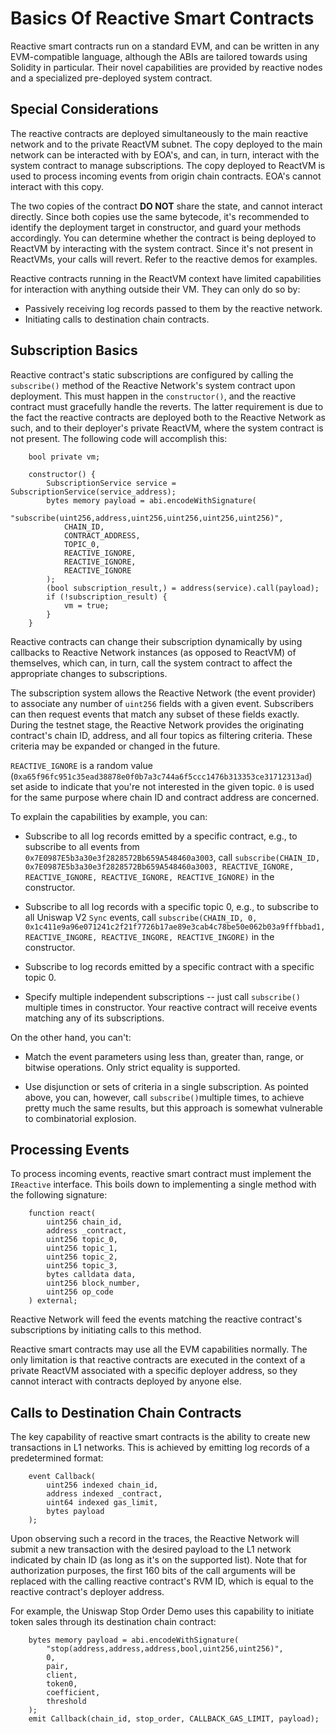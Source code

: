 # Basics Of Reactive Smart Contracts

Reactive smart contracts run on a standard EVM, and can be written in any EVM-compatible language, although the ABIs are tailored towards using Solidity in particular. Their novel capabilities are provided by reactive nodes and a specialized pre-deployed system contract.

## Special Considerations

The reactive contracts are deployed simultaneously to the main reactive network and to the private ReactVM subnet. The copy deployed to the main network can be interacted with by EOA's, and can, in turn, interact with the system contract to manage subscriptions. The copy deployed to ReactVM is used to process incoming events from origin chain contracts. EOA's cannot interact with this copy.

The two copies of the contract **DO NOT** share the state, and cannot interact directly. Since both copies use the same bytecode, it's recommended to identify the deployment target in constructor, and guard your methods accordingly. You can determine whether the contract is being deployed to ReactVM by interacting with the system contract. Since it's not present in ReactVMs, your calls will revert. Refer to the reactive demos for examples.

Reactive contracts running in the ReactVM context have limited capabilities for interaction with anything outside their VM. They can only do so by:

* Passively receiving log records passed to them by the reactive network.
* Initiating calls to destination chain contracts.

## Subscription Basics

Reactive contract's static subscriptions are configured by calling the `subscribe()` method of the Reactive Network's system contract upon deployment. This must happen in the `constructor()`, and the reactive contract must gracefully handle the reverts. The latter requirement is due to the fact the reactive contracts are deployed both to the Reactive Network as such, and to their deployer's private ReactVM, where the system contract is not present. The following code will accomplish this:

```
    bool private vm;

    constructor() {
        SubscriptionService service = SubscriptionService(service_address);
        bytes memory payload = abi.encodeWithSignature(
            "subscribe(uint256,address,uint256,uint256,uint256,uint256)",
            CHAIN_ID,
            CONTRACT_ADDRESS,
            TOPIC_0,
            REACTIVE_IGNORE,
            REACTIVE_IGNORE,
            REACTIVE_IGNORE
        );
        (bool subscription_result,) = address(service).call(payload);
        if (!subscription_result) {
            vm = true;
        }
    }
```

Reactive contracts can change their subscription dynamically by using callbacks to Reactive Network instances (as opposed to ReactVM) of themselves, which can, in turn, call the system contract to affect the appropriate changes to subscriptions.

The subscription system allows the Reactive Network (the event provider) to associate any number of `uint256` fields with a given event. Subscribers can then request events that match any subset of these fields exactly. During the testnet stage, the Reactive Network provides the originating contract's chain ID, address, and all four topics as filtering criteria. These criteria may be expanded or changed in the future.

`REACTIVE_IGNORE` is a random value (`0xa65f96fc951c35ead38878e0f0b7a3c744a6f5ccc1476b313353ce31712313ad`) set aside to indicate that you're not interested in the given topic. `0` is used for the same purpose where chain ID and contract address are concerned.

To explain the capabilities by example, you can:

* Subscribe to all log records emitted by a specific contract, e.g., to subscribe to all events from `0x7E0987E5b3a30e3f2828572Bb659A548460a3003`, call `subscribe(CHAIN_ID, 0x7E0987E5b3a30e3f2828572Bb659A548460a3003, REACTIVE_IGNORE, REACTIVE_IGNORE, REACTIVE_IGNORE, REACTIVE_IGNORE)` in the constructor.

* Subscribe to all log records with a specific topic 0, e.g., to subscribe to all Uniswap V2 `Sync` events, call `subscribe(CHAIN_ID, 0, 0x1c411e9a96e071241c2f21f7726b17ae89e3cab4c78be50e062b03a9fffbbad1, REACTIVE_INGORE, REACTIVE_INGORE, REACTIVE_INGORE)` in the constructor.

* Subscribe to log records emitted by a specific contract with a specific topic 0.

* Specify multiple independent subscriptions -- just call `subscribe()` multiple times in constructor. Your reactive contract will receive events matching any of its subscriptions.

On the other hand, you can't:

* Match the event parameters using less than, greater than, range, or bitwise operations. Only strict equality is supported.

* Use disjunction or sets of criteria in a single subscription. As pointed above, you can, however, call `subscribe()`multiple times, to achieve pretty much the same results, but this approach is somewhat vulnerable to combinatorial explosion.

## Processing Events

To process incoming events, reactive smart contract must implement the `IReactive` interface. This boils down to implementing a single method with the following signature:

```
    function react(
        uint256 chain_id,
        address _contract,
        uint256 topic_0,
        uint256 topic_1,
        uint256 topic_2,
        uint256 topic_3,
        bytes calldata data,
        uint256 block_number,
        uint256 op_code
    ) external;
```

Reactive Network will feed the events matching the reactive contract's subscriptions by initiating calls to this method.

Reactive smart contracts may use all the EVM capabilities normally. The only limitation is that reactive contracts are executed in the context of a private ReactVM associated with a specific deployer address, so they cannot interact with contracts deployed by anyone else.

## Calls to Destination Chain Contracts

The key capability of reactive smart contracts is the ability to create new transactions in L1 networks. This is achieved by emitting log records of a predetermined format:

```
    event Callback(
        uint256 indexed chain_id,
        address indexed _contract,
        uint64 indexed gas_limit,
        bytes payload
    );
```

Upon observing such a record in the traces, the Reactive Network will submit a new transaction with the desired payload to the L1 network indicated by chain ID (as long as it's on the supported list). Note that for authorization purposes, the first 160 bits of the call arguments will be replaced with the calling reactive contract's RVM ID, which is equal to the reactive contract's deployer address.

For example, the Uniswap Stop Order Demo uses this capability to initiate token sales through its destination chain contract:

```
    bytes memory payload = abi.encodeWithSignature(
        "stop(address,address,address,bool,uint256,uint256)",
        0,
        pair,
        client,
        token0,
        coefficient,
        threshold
    );
    emit Callback(chain_id, stop_order, CALLBACK_GAS_LIMIT, payload);
```
